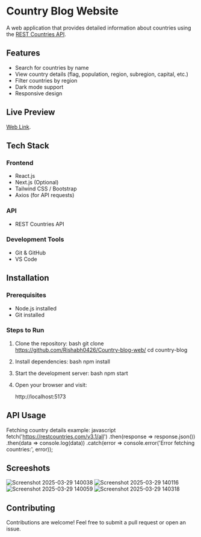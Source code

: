 # Country Blog Website

A web application that provides detailed information about countries using the [REST Countries API](https://restcountries.com/).

## Features

- Search for countries by name
- View country details (flag, population, region, subregion, capital, etc.)
- Filter countries by region
- Dark mode support
- Responsive design
 ## Live Preview
[Web Link](https://country-blog-web.onrender.com).

## Tech Stack

### Frontend
- React.js
- Next.js (Optional)
- Tailwind CSS / Bootstrap
- Axios (for API requests)



### API
- REST Countries API

### Development Tools
- Git & GitHub
- VS Code


## Installation

### Prerequisites
- Node.js installed
- Git installed

### Steps to Run

1. Clone the repository:
   bash
   git clone https://github.com/Rishabh0426/Country-blog-web/
   cd country-blog
   

2. Install dependencies:
   bash
   npm install
   

3. Start the development server:
   bash
   npm start
   

4. Open your browser and visit:
   
   http://localhost:5173
   

## API Usage

Fetching country details example:
javascript
fetch('https://restcountries.com/v3.1/all')
  .then(response => response.json())
  .then(data => console.log(data))
  .catch(error => console.error('Error fetching countries:', error));

## Screeshots
![Screenshot 2025-03-29 140038](https://github.com/user-attachments/assets/2ce57f60-d6ba-4f46-969d-cbdbe12b49b4)
![Screenshot 2025-03-29 140116](https://github.com/user-attachments/assets/da4759c4-e329-45c2-ac3c-69db2ba9fcde)
![Screenshot 2025-03-29 140059](https://github.com/user-attachments/assets/d9a72281-ac6a-4239-9210-05e623efc9c9)
![Screenshot 2025-03-29 140318](https://github.com/user-attachments/assets/ba04c7b4-c4ee-40df-a028-b87cf4b72658)





## Contributing

Contributions are welcome! Feel free to submit a pull request or open an issue.

